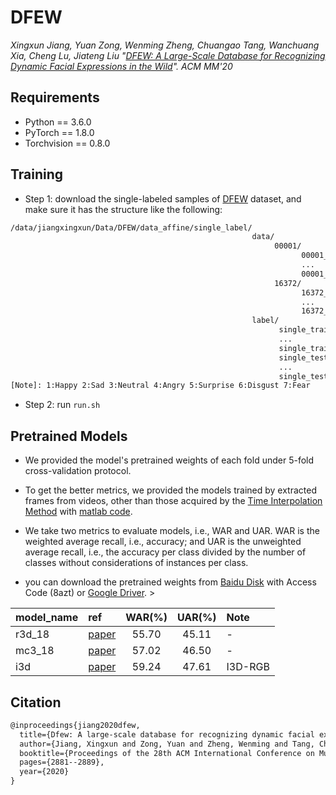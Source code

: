 # DFEW

*Xingxun Jiang, Yuan Zong, Wenming Zheng, Chuangao Tang, Wanchuang Xia, Cheng Lu, Jiateng Liu "[DFEW: A Large-Scale Database for Recognizing Dynamic Facial Expressions in the Wild](https://dl.acm.org/doi/10.1145/3394171.3413620)". ACM MM'20*

## Requirements
- Python == 3.6.0
- PyTorch == 1.8.0
- Torchvision == 0.8.0

## Training 
- Step 1: download the single-labeled samples of [DFEW](https://dfew-dataset.github.io/) dataset, and make sure it has the structure like the following:

```txt
/data/jiangxingxun/Data/DFEW/data_affine/single_label/
                                                      data/
                                                           00001/
                                                                 00001_00001.jpg
                                                                 ...
                                                                 00001_00144.jpg
                                                           16372/
                                                                 16372_00001.jpg
                                                                 ...
                                                                 16372_00039.jpg
                                                      label/
                                                            single_trainset_1.csv
                                                            ...
                                                            single_trainset_5.csv
                                                            single_testset_1.csv
                                                            ...
                                                            single_testset_5.csv
[Note]: 1:Happy 2:Sad 3:Neutral 4:Angry 5:Surprise 6:Disgust 7:Fear
```

- Step 2: run ```run.sh```

## Pretrained Models
- We provided the model's pretrained weights of each fold under 5-fold cross-validation protocol.

- To get the better metrics, we provided the models trained by extracted frames from videos, other than those acquired by the [Time Interpolation Method](https://ieeexplore.ieee.org/document/6601598) with [matlab code](https://github.com/jiangxingxun/TIM_oulu).

- We take two metrics to evaluate models, i.e., WAR and UAR. WAR is the weighted average recall, i.e., accuracy; and UAR is the unweighted average recall, i.e., the accuracy per class divided by the number of classes without considerations of instances per class.


[^_^]:- you can download model by wget command like ```wget https://aip.seu.edu.cn/download/pretrained_model/DFEW/scratch/<model_name>/```, where <model_name> can be replaced with mc3_18, r3d_18, i3d ...
- you can download the pretrained weights from [Baidu Disk](https://pan.baidu.com/s/1ys6bH3T3e-TrBwWye73PPQ) with Access Code (8azt) or [Google Driver](https://drive.google.com/drive/folders/11gVqH4WULvY_Gp-yHJTERdrzHukzsoIh?usp=sharing). >




|model_name|ref|WAR(%)|UAR(%)|Note|
|:---|:---|:---:|:---:|:---|
|r3d_18|[paper](https://openaccess.thecvf.com/content_cvpr_2018/papers/Tran_A_Closer_Look_CVPR_2018_paper.pdf)|55.70|45.11|-|
|mc3_18|[paper](https://openaccess.thecvf.com/content_cvpr_2018/papers/Tran_A_Closer_Look_CVPR_2018_paper.pdf)|57.02|46.50|-|
|i3d|[paper](https://openaccess.thecvf.com/content_cvpr_2017/papers/Carreira_Quo_Vadis_Action_CVPR_2017_paper.pdf)|59.24|47.61|I3D-RGB|

## Citation
```txt
@inproceedings{jiang2020dfew,
  title={Dfew: A large-scale database for recognizing dynamic facial expressions in the wild},
  author={Jiang, Xingxun and Zong, Yuan and Zheng, Wenming and Tang, Chuangao and Xia, Wanchuang and Lu, Cheng and Liu, Jiateng},
  booktitle={Proceedings of the 28th ACM International Conference on Multimedia},
  pages={2881--2889},
  year={2020}
}
```

